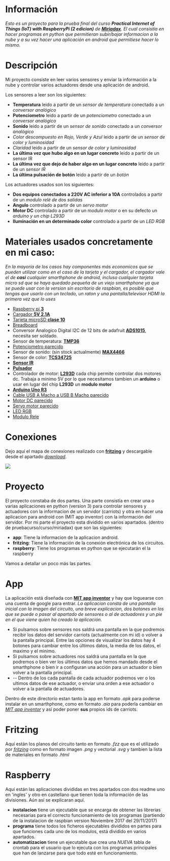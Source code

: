 # Información
*Esto es un proyecto para la prueba final del curso __Practical Internet of Things (IoT) with RaspberryPi (2 edicion)__ de [**Miriadax**](https://miriadax.net). El cual consistía en hacer programas en python que permitieran subir/bajar informacion a la nube y a su vez hacer una aplicación en android que permitiese hacer lo mismo.*

# Descripción
Mi proyecto consiste en leer varios sensores y enviar la información a la nube y controlar varios actuadores desde una aplicación de android.

Los sensores a leer son los siguientes:
- **Temperatura** leido a partir de un *sensor de temperatura* conectado a un *conversor analógico*
- **Potenciometro** leido a partir de un *potenciometro* conectado a un *conversor analógico*
- **Sonido** leido a partir de un *sensor de sonido* conectado a un *conversor analógico*
- *Color descompuesto en Rojo, Verde y Azul* leido a partir de un *sensor de color y luminosidad*
- *Claridad* leido a partir de un *sensor de color y luminosidad*
- **La última vez que hubo algo en un lugar concreto** leido a partir de un sensor IR
- **La última vez que dejo de haber algo en un lugar concreto** leido a partir de un *sensor IR*
- **La última pulsación de botón** leido a partir de un *botón*

Los actuadores usados son los siguientes:
- **Dos equipos conectados a 220V AC inferior a 10A** controlados a partir de un *modulo relé de dos salidas*
- **Angulo** controlado a partir de un *servo motor*
- **Motor DC** controlado a partir de un *modulo motor* o en su defecto un *arduino y un chip L293D*
- **Iluminación en un determinado color** controlado a partir de un *LED RGB*

# Materiales usados concretamente en mi caso:
*En la mayoría de los casos hay componentes más economicos que se pueden utilizar como en el caso de la tarjeta y el cargador, el cargador vale el de __casi__ cualquier smarthphone de android, incluso cualquier tarjeta micro sd que se haya quedado pequeña de un viejo smarthphone ya que se puede usar con la version sin escritorio de raspbian, es posible que tengas que usarlo con un teclado, un raton y una pantalla/televisor HDMI la primera vez que lo uses*

- [Raspberry pi **3**](https://www.amazon.es/Raspberry-Pi-Modelo-Quad-core-Cortex-A53/dp/B01CD5VC92/ref=sr_1_1?s=computers&ie=UTF8&qid=1516992365&sr=1-1&keywords=raspberry+pi+3)
- [Cargador **5V 2.1A**](https://www.amazon.es/Official-Power-Adapter-Raspberry-Pi/dp/B01CO1ELT8/ref=sr_1_2?s=computers&ie=UTF8&qid=1516992442&sr=1-2&keywords=cargador+raspberry+pi+3+oficial)
- [Tarjeta microSD **clase 10**](https://www.amazon.es/Samsung-EVO-Tarjeta-memoria-adaptador/dp/B06XW97Z9M/ref=sr_1_2?s=computers&ie=UTF8&qid=1516992531&sr=1-2&keywords=samsung+micro+sd)
- [Breadboard](http://www.cetronic.es/sqlcommerce/disenos/plantilla1/seccion/producto/DetalleProducto.jsp?idIdioma=&idTienda=93&codProducto=999441012&cPath=1017)
- Conversor Analogico Digital I2C de 12 bits de adafruit [**ADS1015**](https://www.adafruit.com/product/1083), necesita ser soldado.
- Sensor de temperatura: [**TMP36**](http://www.cetronic.es/sqlcommerce/disenos/plantilla1/seccion/producto/DetalleProducto.jsp?idIdioma=&idTienda=93&codProducto=888304007&cPath=1343)
- [Potenciometro parecido](http://www.cetronic.es/sqlcommerce/disenos/plantilla1/seccion/producto/DetalleProducto.jsp?idIdioma=&idTienda=93&codProducto=451220013&cPath=783)
- Sensor de sonido: (sin stock actualmente) [**MAX4466**](https://www.adafruit.com/product/1063) 
- Sensor de color: [**TCS34725**](https://www.adafruit.com/product/1334)
- [**Sensor IR**](https://www.pccomponentes.com/modulo-sensor-de-seguimiento-1-canal-compatible-con-arduino)
- [**Pulsador**](http://www.cetronic.es/sqlcommerce/disenos/plantilla1/seccion/producto/DetalleProducto.jsp?idIdioma=&idTienda=93&codProducto=999019247&cPath=1014)
- Controlador de motor: [**L293D**](https://www.amazon.es/Piezas-Stepper-Quadruple-Arduino-compatible/dp/B0165KHWGI/ref=sr_1_1?s=computers&ie=UTF8&qid=1516994276&sr=1-1&keywords=l293d) cada chip permite controlar dos motores dc. Trabaja a minimo 5V por lo que necesitamos tambien un **arduino** o usar en lugar del chip **L293D** un **modulo motor**
- [**Arduino Uno R3**](http://www.cetronic.es/sqlcommerce/disenos/plantilla1/seccion/producto/DetalleProducto.jsp?idIdioma=&idTienda=93&codProducto=151185017&cPath=1339)
- [Cable USB A Macho a USB B Macho parecido](http://www.cetronic.es/sqlcommerce/disenos/plantilla1/seccion/producto/DetalleProducto.jsp?idIdioma=&idTienda=93&codProducto=255369001&cPath=1294)
- [Motor DC parecido](https://www.amazon.es/20000-RPM-Motor-magnetico-velocidad/dp/B01H01PEA2/ref=sr_1_1?ie=UTF8&qid=1516995303&sr=8-1&keywords=motor+dc+9v)
- [Servo motor parecido](http://www.cetronic.es/sqlcommerce/disenos/plantilla1/seccion/producto/DetalleProducto.jsp?idIdioma=&idTienda=93&codProducto=999334074&cPath=1343)
- [LED RGB](http://www.cetronic.es/sqlcommerce/disenos/plantilla1/seccion/producto/DetalleProducto.jsp?idIdioma=&idTienda=93&codProducto=84-5A5SRBG&cPath=1158)
- [Modulo Rele](http://www.cetronic.es/sqlcommerce/disenos/plantilla1/seccion/producto/DetalleProducto.jsp?idIdioma=&idTienda=93&codProducto=888304034&cPath=1342)

# Conexiones
Dejo aquí el mapa de conexiones realizado con [**fritzing**](fritzing.org) y descargable desde el apartado [*download*](http://fritzing.org/download/).

![](https://i.imgur.com/0507fSa.png)

# Proyecto
El proyecto constaba de dos partes. Una parte consistía en crear una o varias aplicaciones en python (version 3) para controlar sensores y actuadores con la informacion de un servidor (carriots)  y otra en hacer una aplicacion para android con (MIT app inventor) con la información del servidor.
Por mi parte el proyecto esta dividido en varios apartados. (dentro de pruebacurso/curso/miriadax) que son las siguientes:

- **app**: Tiene la informacion de la aplicacion android.
- **fritzing**: Tiene la información de la conexión electrónica de los circuitos.
- **raspberry**: Tiene los programas en python que se ejecutarán el la raspberry

Vamos a detallar un poco más las partes.


# App
La aplicación está diseñada con [**MIT app inventor**](http://ai2.appinventor.mit.edu/) y hay que loguearse con una cuenta de google para entrar.
*La aplicacion consta de una pantalla inicial con la imagen del circuito, una breve explicacion, dos botones en los que se puede o pasar al apartado de sensores o al de actuadores y un pie en el que viene quien ha creado la aplicación.*
- Si pulsamos sobre sensores nos saldrá una pantalla en la que podremos recibir los datos del servidor carriots (actualmente con mi id) o volver a la pantalla principal. Entre las opciones de visualizar los datos hay 4 botones para cambiar entre los últimos datos, la media de los datos, el maximo y el minimo.
- Si pulsamos sobre actuadores nos saldrá una pantalla en la que podremos o bien ver los últimos datos que hemos mandado desde el smarthphone o bien ir a configuran una acción para un actuador o bien volver a la pantalla principal.
- -- Dentro de los cada pantalla de cada actuador podremos ver o los ultimos datos de ese actuador, o enviar una orden a ese actuador o volver a la pantalla de actuadores.

Dentro de este directorio estan tanto la app en formato *.apk* para poderse instalar en un smarthphone, como en formato *.aia* para poderla cambiar en [*MIT app inventor*](http://ai2.appinventor.mit.edu/) y así poder poner **sus** propios ids de carriots.

# Fritzing
Aquí están los planos del circuito tanto en formato *.fzz* que es el utilizado por [*fritzing*](fritzing.org) como en formato imagen *.png* y vectorial *.svg* y tambien la lista de materiales en formato *.html*

# Raspberry
Aquí están las aplicaciones divididas en tres apartados con dos readme uno en 'ingles' y otro en castellano que tienen toda la información de las divisiones.
Aún así se explicaran aquí.
- **instalacion** tiene un ejecutable que se encarga de obtener las librerias necesarias para el correcto funcionamiento de los programas (partiendo de la instalacion de raspbian version Noviembre 2017 del 29/11/2017)
- **programa** tiene todos los ficheros ejecutables divididos en partes para que funciones cada uno de los modulos, está dividido en varios apartados.
- **automatizacion** tiene un ejecutable que crea una *NUEVA* tabla de crontab para el usuario que lo ejecuta con los programas principales que han de lanzarse para que todo esté en funcionamiento.
